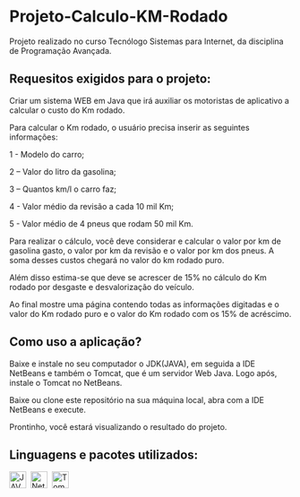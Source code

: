 # Projeto-Calculo-KM-Rodado

Projeto realizado no curso Tecnólogo Sistemas para Internet, da disciplina de Programação Avançada.

## Requesitos exigidos para o projeto:

Criar um sistema WEB em Java que irá auxiliar os motoristas de aplicativo a calcular o custo do Km rodado.

Para calcular o Km rodado, o usuário precisa inserir as seguintes informações:

1 - Modelo do carro;

2 – Valor do litro da gasolina;

3 – Quantos km/l o carro faz;

4 - Valor médio da revisão a cada 10 mil Km;

5 - Valor médio de 4 pneus que rodam 50 mil Km.

Para realizar o cálculo, você deve considerar e calcular o valor por km de gasolina gasto, o valor por km da revisão e o valor por km dos pneus. A soma desses custos chegará no valor do km rodado puro.

Além disso estima-se que deve se acrescer de 15% no cálculo do Km rodado por desgaste e desvalorização do veículo.

Ao final mostre uma página contendo todas as informações digitadas e o valor do Km rodado puro e o valor do Km rodado com os 15% de acréscimo.

## Como uso a aplicação?

Baixe e instale no seu computador o JDK(JAVA), em seguida a IDE NetBeans e também o Tomcat, que é um servidor Web Java. Logo após, instale o Tomcat no NetBeans.

Baixe ou clone este repositório na sua máquina local, abra com a IDE NetBeans e execute.

Prontinho, você estará visualizando o resultado do projeto.

## Linguagens e pacotes utilizados:

<div style="display: grid; grid-auto-flow:column; width: fit-content; gap: 0.5rem;">
    <img title="JAVA" height="30px" src="https://cdn.jsdelivr.net/gh/devicons/devicon/icons/java/java-original-wordmark.svg" />
    <img title="NetBeans" height="30px" src="https://upload.wikimedia.org/wikipedia/commons/9/98/Apache_NetBeans_Logo.svg" />
    <img title="Tomcat" height="30px" src="https://upload.wikimedia.org/wikipedia/commons/thumb/f/fe/Apache_Tomcat_logo.svg/1280px-Apache_Tomcat_logo.svg.png" />
</div>
